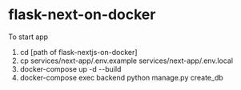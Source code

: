 # flask-next-on-docker
To start app
1. cd [path of flask-nextjs-on-docker]
2. cp services/next-app/.env.example services/next-app/.env.local
3. docker-compose up -d --build
4. docker-compose exec backend python manage.py create_db
